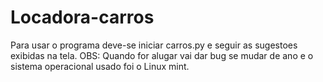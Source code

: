 # Locadora-carros
Para usar o programa deve-se iniciar carros.py e seguir as sugestoes exibidas na tela.
OBS: Quando for alugar vai dar bug se mudar de ano e o sistema operacional usado foi o Linux mint. 

       
   
